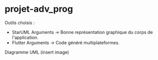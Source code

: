# projet-adv_prog
Outils choisis : 
- StarUML 
Arguments -> Bonne représentation graphique du corps de l'application.
- Flutter
Arguments -> Code généré multiplateformes.

Diagramme UML (insert image)
